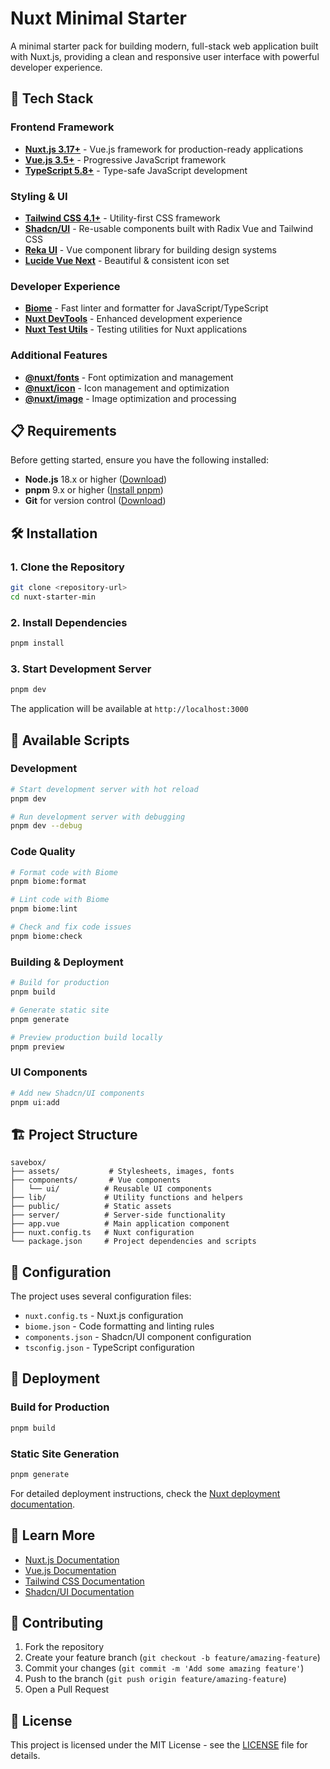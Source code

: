 # Nuxt Minimal Starter

A minimal starter pack for building modern, full-stack web application built with Nuxt.js, providing a clean and responsive user interface with powerful developer experience.

## 🚀 Tech Stack

### Frontend Framework
- **[Nuxt.js 3.17+](https://nuxt.com/)** - Vue.js framework for production-ready applications
- **[Vue.js 3.5+](https://vuejs.org/)** - Progressive JavaScript framework
- **[TypeScript 5.8+](https://www.typescriptlang.org/)** - Type-safe JavaScript development

### Styling & UI
- **[Tailwind CSS 4.1+](https://tailwindcss.com/)** - Utility-first CSS framework
- **[Shadcn/UI](https://ui.shadcn.com/)** - Re-usable components built with Radix Vue and Tailwind CSS
- **[Reka UI](https://reka-ui.com/)** - Vue component library for building design systems
- **[Lucide Vue Next](https://lucide.dev/)** - Beautiful & consistent icon set

### Developer Experience
- **[Biome](https://biomejs.dev/)** - Fast linter and formatter for JavaScript/TypeScript
- **[Nuxt DevTools](https://devtools.nuxt.com/)** - Enhanced development experience
- **[Nuxt Test Utils](https://nuxt.com/docs/getting-started/testing)** - Testing utilities for Nuxt applications

### Additional Features
- **[@nuxt/fonts](https://fonts.nuxtjs.org/)** - Font optimization and management
- **[@nuxt/icon](https://icon.nuxtjs.org/)** - Icon management and optimization  
- **[@nuxt/image](https://image.nuxtjs.org/)** - Image optimization and processing

## 📋 Requirements

Before getting started, ensure you have the following installed:

- **Node.js** 18.x or higher ([Download](https://nodejs.org/))
- **pnpm** 9.x or higher ([Install pnpm](https://pnpm.io/installation))
- **Git** for version control ([Download](https://git-scm.com/))

## 🛠️ Installation

### 1. Clone the Repository

```bash
git clone <repository-url>
cd nuxt-starter-min
```

### 2. Install Dependencies

```bash
pnpm install
```

### 3. Start Development Server

```bash
pnpm dev
```

The application will be available at `http://localhost:3000`

## 📜 Available Scripts

### Development
```bash
# Start development server with hot reload
pnpm dev

# Run development server with debugging
pnpm dev --debug
```

### Code Quality
```bash
# Format code with Biome
pnpm biome:format

# Lint code with Biome
pnpm biome:lint

# Check and fix code issues
pnpm biome:check
```

### Building & Deployment
```bash
# Build for production
pnpm build

# Generate static site
pnpm generate

# Preview production build locally
pnpm preview
```

### UI Components
```bash
# Add new Shadcn/UI components
pnpm ui:add
```

## 🏗️ Project Structure

```
savebox/
├── assets/           # Stylesheets, images, fonts
├── components/       # Vue components
│   └── ui/          # Reusable UI components
├── lib/             # Utility functions and helpers
├── public/          # Static assets
├── server/          # Server-side functionality
├── app.vue          # Main application component
├── nuxt.config.ts   # Nuxt configuration
└── package.json     # Project dependencies and scripts
```

## 🔧 Configuration

The project uses several configuration files:

- `nuxt.config.ts` - Nuxt.js configuration
- `biome.json` - Code formatting and linting rules
- `components.json` - Shadcn/UI component configuration
- `tsconfig.json` - TypeScript configuration

## 🚀 Deployment

### Build for Production

```bash
pnpm build
```

### Static Site Generation

```bash
pnpm generate
```

For detailed deployment instructions, check the [Nuxt deployment documentation](https://nuxt.com/docs/getting-started/deployment).

## 📖 Learn More

- [Nuxt.js Documentation](https://nuxt.com/docs)
- [Vue.js Documentation](https://vuejs.org/guide/)
- [Tailwind CSS Documentation](https://tailwindcss.com/docs)
- [Shadcn/UI Documentation](https://ui.shadcn.com/)

## 🤝 Contributing

1. Fork the repository
2. Create your feature branch (`git checkout -b feature/amazing-feature`)
3. Commit your changes (`git commit -m 'Add some amazing feature'`)
4. Push to the branch (`git push origin feature/amazing-feature`)
5. Open a Pull Request

## 📄 License

This project is licensed under the MIT License - see the [LICENSE](LICENSE) file for details.
